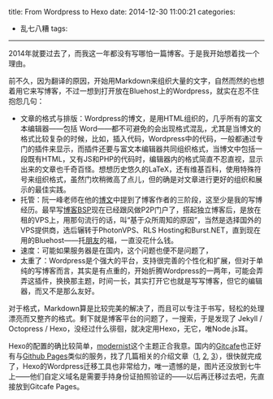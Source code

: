 title: From Wordpress to Hexo
date: 2014-12-30 11:00:21
categories:
  - 乱七八糟
tags:
---

2014年就要过去了，而我这一年都没有写哪怕一篇博客。于是我开始想着找一个理由。<!--more-->

前不久，因为翻译的原因，开始用Markdown来组织大量的文字，自然而然的也想着用它来写博客，不过一想到打开放在Bluehost上的Wordpress，就实在忍不住抱怨几句：

*   文章的格式与排版：Wordpress的博文，是用HTML组织的，几乎所有的富文本编辑器——包括 Word——都不可避免的会出现格式混乱，尤其是当博文的格式比较复杂的时候，比如，插入代码，Wordpress中的代码，一般都通过专门的插件来显示，而插件还要与富文本编辑器共同组织格式，当博文中包括一段既有HTML，又有JS和PHP的代码时，编辑器内的格式简直不忍直视，显示出来的文章也千奇百怪。想想历史悠久的LaTeX，还有维基百科，使用特殊符号来组织格式，虽然门坎稍微高了点儿，但的确是对文章进行更好的组织和展示的最佳实践。
*   托管：阮一峰老师在他的[博文](http://www.ruanyifeng.com/blog/2012/08/blogging_with_jekyll.html)中提到了博客作者的三阶段，这至少是我的写博经历。最早写[博客BSP](http://blog.csai.cn)现在已经跟风做P2P门户了，搭起独立博客后，是放在租的VPS上，用那句流行的话，叫“基于众所周知的原因”，当然是选择国外的VPS提供商，选后辗转于PhotonVPS、RLS Hosting和Burst.NET，直到现在用的Bluehost——托[朋友](http://shenxf.com)的福，一直没花什么钱。
*   速度：可能如果服务器是在国内，这个问题也便不是问题了，
*   太重了：Wordpress是个强大的平台，支持很完善的个性化和扩展，但对于单纯的写博客而言，其实是有点重的，开始折腾Wordpress的一两年，可能会弄弄这插件，换换那主题，时间一长，其实打开它也就是写写博客，但它的编辑器，而又不是那么友好。

对于格式，Markdown算是比较完美的解决了，而且可以专注于书写，轻松的处理漂亮而又整齐的格式。剩下就是博客平台的问题了，一搜索，于是发现了 Jekyll / Octopress / Hexo，没经过什么徘徊，就决定用Hexo，无它，唯Node.js耳。

Hexo的配置的确比较简单，[modernist](http://orderedlist.com/modernist/)这个主题正合我意。国内的[Gitcafe](https://gitcafe.com/)也正好有与[Github Pages](http://gitcafe.io/)类似的服务，找了几篇相关的介绍文章（[1](http://zipperary.com/categories/hexo/), [2](http://ibruce.info/2013/11/22/hexo-your-blog/), [3](http://blog.yuanbin.me//posts/2014/05/multi-deployment-with-hexo.html)），很快就完成了，Hexo的Wordpress迁移工具也非常给力，唯一遗憾的是，图片还没放到七牛上——他们自定义域名是需要手持身份证拍照验证的——以后再迁移过去吧，先直接放到Gitcafe Pages。